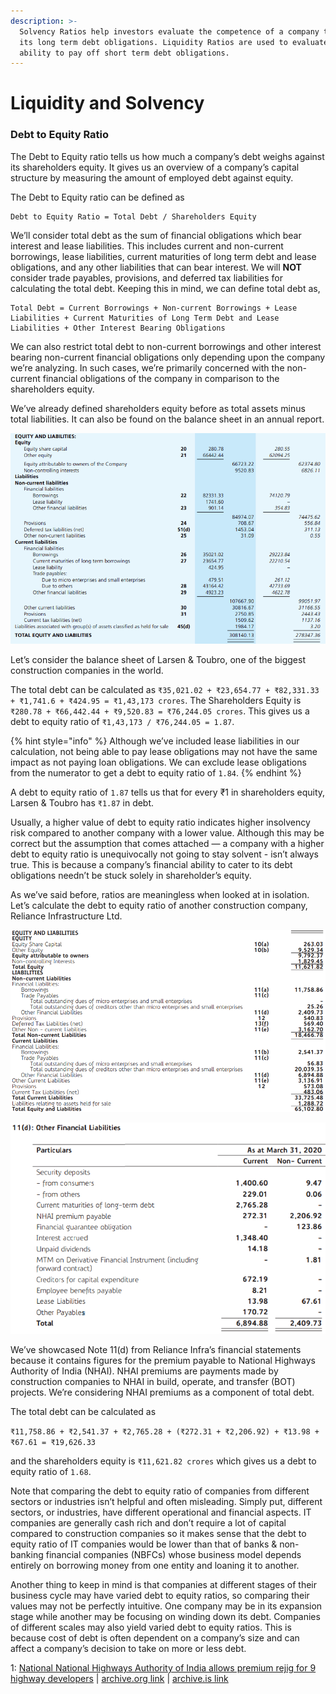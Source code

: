 ```yaml
---
description: >-
  Solvency Ratios help investors evaluate the competence of a company to meet
  its long term debt obligations. Liquidity Ratios are used to evaluate the
  ability to pay off short term debt obligations.
---
```


# Liquidity and Solvency

### Debt to Equity Ratio

The Debt to Equity ratio tells us how much a company’s debt weighs against its shareholders equity. It gives us an overview of a company’s capital structure by measuring the amount of employed debt against equity.

The Debt to Equity ratio can be defined as

```text
Debt to Equity Ratio = Total Debt / Shareholders Equity
```

We’ll consider total debt as the sum of financial obligations which bear interest and lease liabilities. This includes current and non-current borrowings, lease liabilities, current maturities of long term debt and lease obligations, and any other liabilities that can bear interest. We will **NOT** consider trade payables, provisions, and deferred tax liabilities for calculating the total debt. Keeping this in mind, we can define total debt as,

```text
Total Debt = Current Borrowings + Non-current Borrowings + Lease Liabilities + Current Maturities of Long Term Debt and Lease Liabilities + Other Interest Bearing Obligations
```

We can also restrict total debt to non-current borrowings and other interest bearing non-current financial obligations only depending upon the company we’re analyzing. In such cases, we’re primarily concerned with the non-current financial obligations of the company in comparison to the shareholders equity.

We’ve already defined shareholders equity before as total assets minus total liabilities. It can also be found on the balance sheet in an annual report.

![Part 2 of the Balance Sheet of Larsen &amp; Toubro Ltd for the year 2020](../../.gitbook/assets/lt-balance-sheet.png)

Let’s consider the balance sheet of Larsen & Toubro, one of the biggest construction companies in the world.

The total debt can be calculated as `₹35,021.02 + ₹23,654.77 + ₹82,331.33 + ₹1,741.6 + ₹424.95 = ₹1,43,173 crores`. The Shareholders Equity is `₹280.78 + ₹66,442.44 + ₹9,520.83 = ₹76,244.05 crores`. This gives us a debt to equity ratio of `₹1,43,173 / ₹76,244.05 = 1.87`.

{% hint style="info" %}
Although we’ve included lease liabilities in our calculation, not being able to pay lease obligations may not have the same impact as not paying loan obligations. We can exclude lease obligations from the numerator to get a debt to equity ratio of `1.84`.
{% endhint %}

A debt to equity ratio of `1.87` tells us that for every ₹1 in shareholders equity, Larsen & Toubro has `₹1.87` in debt.

Usually, a higher value of debt to equity ratio indicates higher insolvency risk compared to another company with a lower value. Although this may be correct but the assumption that comes attached — a company with a higher debt to equity ratio is unequivocally not going to stay solvent - isn’t always true. This is because a company’s financial ability to cater to its debt obligations needn’t be stuck solely in shareholder’s equity.

As we’ve said before, ratios are meaningless when looked at in isolation. Let’s calculate the debt to equity ratio of another construction company, Reliance Infrastructure Ltd.

![Part 2 of the Balance Sheet of Reliance Infrastructure Ltd for the year 2020](../../.gitbook/assets/reliance-infra-balance-sheet.png)

![Note 11\(d\) of the financial statements of Reliance Infrastructure for the year 2020](../../.gitbook/assets/reliance-infra-other-financial-liabilities.png)

We’ve showcased Note 11\(d\) from Reliance Infra’s financial statements because it contains figures for the premium payable to National Highways Authority of India \(NHAI\). NHAI premiums are payments made by construction companies to NHAI in build, operate, and transfer \(BOT\) projects. We’re considering NHAI premiums as a component of total debt. 

The total debt can be calculated as

`₹11,758.86 + ₹2,541.37 + ₹2,765.28 + (₹272.31 + ₹2,206.92) + ₹13.98 + ₹67.61 = ₹19,626.33`

and the shareholders equity is `₹11,621.82 crores` which gives us a debt to equity ratio of `1.68`.

Note that comparing the debt to equity ratio of companies from different sectors or industries isn’t helpful and often misleading. Simply put, different sectors, or industries, have different operational and financial aspects. IT companies are generally cash rich and don’t require a lot of capital compared to construction companies so it makes sense that the debt to equity ratio of IT companies would be lower than that of banks & non-banking financial companies \(NBFCs\) whose business model depends entirely on borrowing money from one entity and loaning it to another.

Another thing to keep in mind is that companies at different stages of their business cycle may have varied debt to equity ratios, so comparing their values may not be perfectly intuitive. One company may be in its expansion stage while another may be focusing on winding down its debt. Companies of different scales may also yield varied debt to equity ratios. This is because cost of debt is often dependent on a company’s size and can affect a company’s decision to take on more or less debt.

1: [National National Highways Authority of India allows premium rejig for 9 highway developers](https://economictimes.indiatimes.com/news/economy/infrastructure/national-highways-authority-of-india-allows-premium-rejig-for-9-highway-developers/articleshow/35520738.cms) \| [archive.org link](https://web.archive.org/web/20210322162109/https://economictimes.indiatimes.com/news/economy/infrastructure/national-highways-authority-of-india-allows-premium-rejig-for-9-highway-developers/articleshow/35520738.cms) \| [archive.is link](https://archive.is/pxnrO)

